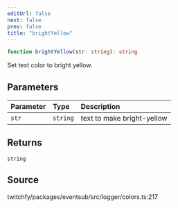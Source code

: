 ```yaml
---
editUrl: false
next: false
prev: false
title: "brightYellow"
---
```


```ts
function brightYellow(str: string): string
```

Set text color to bright yellow.

## Parameters

| Parameter | Type | Description |
| :------ | :------ | :------ |
| `str` | `string` | text to make bright-yellow |

## Returns

`string`

## Source

twitchfy/packages/eventsub/src/logger/colors.ts:217
